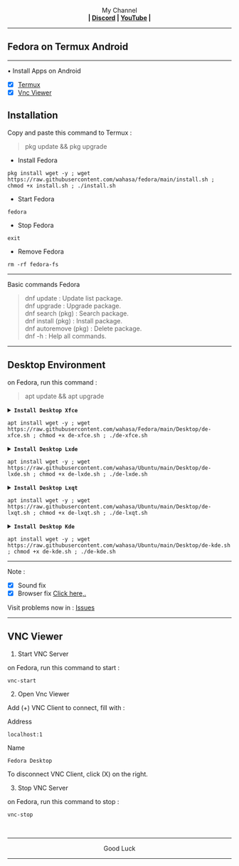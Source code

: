 
<p align="center">My Channel</br><b>
| <a href="https://discord.gg/GCehyym">Discord</a> | <a href="https://youtube.com/channel/UC3sLb7eZCu72iv3G1yUhUHQ">YouTube</a> |</b></p>

---
## Fedora on Termux Android

---
• Install Apps on Android
- [x] [Termux](https://apkcombo.com/id/termux/com.termux)
- [x] [Vnc Viewer](https://play.google.com/store/apps/details?id=com.realvnc.viewer.android)

## Installation

Copy and paste this command to Termux :
> pkg update && pkg upgrade

* Install Fedora
```
pkg install wget -y ; wget https://raw.githubusercontent.com/wahasa/fedora/main/install.sh ; chmod +x install.sh ; ./install.sh
```

* Start Fedora
```
fedora
```

* Stop Fedora
```
exit
```

* Remove Fedora
```
rm -rf fedora-fs
```

---
Basic commands Fedora
> dnf update : Update list package.</br>
> dnf upgrade : Upgrade package.</br>
> dnf search (pkg) : Search package.</br>
> dnf install (pkg) : Install package.</br>
> dnf autoremove (pkg) : Delete package.</br>
> dnf -h : Help all commands.
---
## Desktop Environment

on Fedora, run this command :
> apt update && apt upgrade

<details></br>
<summary><b><code>Install Desktop Xfce</code></b></summary>
<p align="center"><img src="https://raw.githubusercontent.com/wahasa/Fedora/main/Images/xfce.jpg"</p>
</details>

```
apt install wget -y ; wget https://raw.githubusercontent.com/wahasa/Fedora/main/Desktop/de-xfce.sh ; chmod +x de-xfce.sh ; ./de-xfce.sh
```

<details></br>
<summary><b><code>Install Desktop Lxde</code></b></summary>
<p align="center"><img src="https://raw.githubusercontent.com/wahasa/Fedora/main/Images/lxde.jpg"</p>
</details>

```
apt install wget -y ; wget https://raw.githubusercontent.com/wahasa/Ubuntu/main/Desktop/de-lxde.sh ; chmod +x de-lxde.sh ; ./de-lxde.sh
```

<details></br>
<summary><b><code>Install Desktop Lxqt</code></b></summary>
<p align="center"><img src="https://raw.githubusercontent.com/wahasa/Ubuntu/main/Images/lxqt.jpg"</p>
</details>

```
apt install wget -y ; wget https://raw.githubusercontent.com/wahasa/Ubuntu/main/Desktop/de-lxqt.sh ; chmod +x de-lxqt.sh ; ./de-lxqt.sh
```

<details></br>
<summary><b><code>Install Desktop Kde</code></b></summary>
<p align="center"><img src="https://raw.githubusercontent.com/wahasa/Ubuntu/main/Images/kde.jpg"</p>
</details>

```
apt install wget -y ; wget https://raw.githubusercontent.com/wahasa/Ubuntu/main/Desktop/de-kde.sh ; chmod +x de-kde.sh ; ./de-kde.sh
```

---
Note :
- [x] Sound fix
- [x] Browser fix [Click here,.](https://github.com/wahasa/fedora/issues/1#issuecomment-1396447589)

Visit problems now in : [Issues](https://github.com/wahasa/fedora/issues)

---
## VNC Viewer

1. Start VNC Server

on Fedora, run this command to start :
```
vnc-start
```

2. Open Vnc Viewer

Add (+) VNC Client to connect, fill with :

Address
```
localhost:1
```

Name
```
Fedora Desktop
```

To disconnect VNC Client, click (X) on the right.

3. Stop VNC Server

on Fedora, run this command to stop :
```
vnc-stop
```

</br>

---
<p align="center">Good Luck</p>

---
